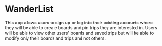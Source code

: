 # WanderList

  This app allows users to sign up or log into their existing accounts where they will be able to create boards and pin trips they are interested in. Users will be able to view other users' boards and saved trips but will be able to modify only their boards and trips and not others.
